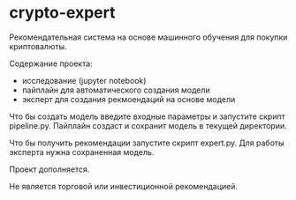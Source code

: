 # crypto-expert
Рекомендательная система на основе машинного обучения для покупки криптовалюты.

Содержание проекта:
- исследование (jupyter notebook)
- пайплайн для автоматического создания модели
- эксперт для создания рекмоендаций на основе модели

Что бы создать модель введите входные параметры и запустите скрипт pipeline.py.
Пайплайн создаст и сохранит модель в текущей директории.

Что бы получить рекомендации запустите скрипт expert.py.
Для работы эксперта нужна сохраненная модель.

Проект дополняется.

Не является торговой или инвестиционной рекомендацией.
